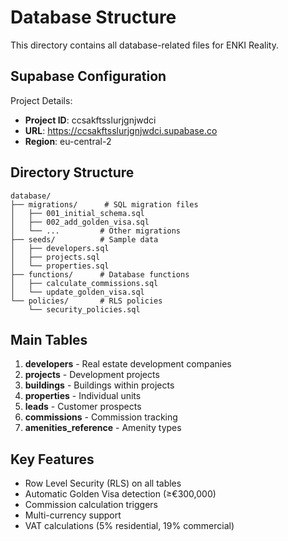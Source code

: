 # Database Structure

This directory contains all database-related files for ENKI Reality.

## Supabase Configuration

Project Details:
- **Project ID**: ccsakftsslurjgnjwdci
- **URL**: https://ccsakftsslurjgnjwdci.supabase.co
- **Region**: eu-central-2

## Directory Structure

```
database/
├── migrations/      # SQL migration files
│   ├── 001_initial_schema.sql
│   ├── 002_add_golden_visa.sql
│   └── ...         # Other migrations
├── seeds/          # Sample data
│   ├── developers.sql
│   ├── projects.sql
│   └── properties.sql
├── functions/      # Database functions
│   ├── calculate_commissions.sql
│   └── update_golden_visa.sql
└── policies/       # RLS policies
    └── security_policies.sql
```

## Main Tables

1. **developers** - Real estate development companies
2. **projects** - Development projects
3. **buildings** - Buildings within projects
4. **properties** - Individual units
5. **leads** - Customer prospects
6. **commissions** - Commission tracking
7. **amenities_reference** - Amenity types

## Key Features

- Row Level Security (RLS) on all tables
- Automatic Golden Visa detection (≥€300,000)
- Commission calculation triggers
- Multi-currency support
- VAT calculations (5% residential, 19% commercial)
